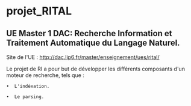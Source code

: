 # projet_RITAL

## UE Master 1 DAC: Recherche Information et Traitement Automatique du Langage Naturel. 

Site de l'UE : http://dac.lip6.fr/master/enseignement/ues/rital/


Le projet de RI a pour but de développer les différents composants d'un moteur de recherche, tels que : 
	
	•  L'indéxation.

	•  Le parsing.